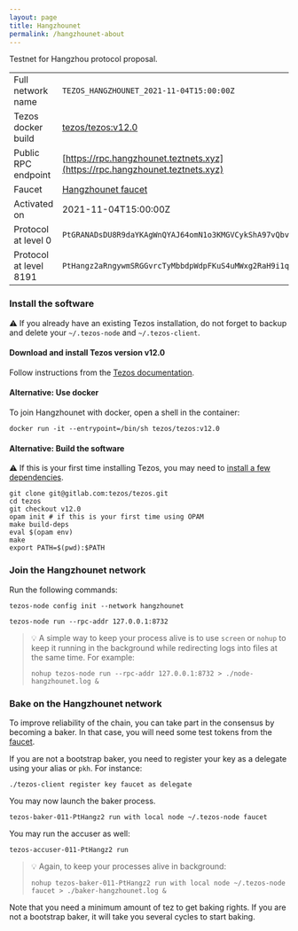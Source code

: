 ```yaml
---
layout: page
title: Hangzhounet
permalink: /hangzhounet-about
---
```


Testnet for Hangzhou protocol proposal.

| | |
|-------|---------------------|
| Full network name | `TEZOS_HANGZHOUNET_2021-11-04T15:00:00Z` |
| Tezos docker build | [tezos/tezos:v12.0](https://hub.docker.com/r/tezos/tezos/tags?page=1&ordering=last_updated&name=v12.0) |
| Public RPC endpoint | [https://rpc.hangzhounet.teztnets.xyz](https://rpc.hangzhounet.teztnets.xyz) |
| Faucet | [Hangzhounet faucet](https://teztnets.xyz/hangzhounet-faucet) |
| Activated on | 2021-11-04T15:00:00Z |
| Protocol at level 0 |  `PtGRANADsDU8R9daYKAgWnQYAJ64omN1o3KMGVCykShA97vQbvV` |
| Protocol at level 8191 |  `PtHangz2aRngywmSRGGvrcTyMbbdpWdpFKuS4uMWxg2RaH9i1qx` |




### Install the software

⚠️  If you already have an existing Tezos installation, do not forget to backup and delete your `~/.tezos-node` and `~/.tezos-client`.


#### Download and install Tezos version v12.0

Follow instructions from the [Tezos documentation](https://tezos.gitlab.io/introduction/howtoget.html#installing-binaries).


#### Alternative: Use docker

To join Hangzhounet with docker, open a shell in the container:

```
docker run -it --entrypoint=/bin/sh tezos/tezos:v12.0
```

#### Alternative: Build the software

⚠️  If this is your first time installing Tezos, you may need to [install a few dependencies](https://tezos.gitlab.io/introduction/howtoget.html#setting-up-the-development-environment-from-scratch).

```
git clone git@gitlab.com:tezos/tezos.git
cd tezos
git checkout v12.0
opam init # if this is your first time using OPAM
make build-deps
eval $(opam env)
make
export PATH=$(pwd):$PATH
```

### Join the Hangzhounet network

Run the following commands:

```
tezos-node config init --network hangzhounet

tezos-node run --rpc-addr 127.0.0.1:8732
```

> 💡 A simple way to keep your process alive is to use `screen` or `nohup` to keep it running in the background while redirecting logs into files at the same time. For example:
>
> ```bash=13
> nohup tezos-node run --rpc-addr 127.0.0.1:8732 > ./node-hangzhounet.log &
> ```


### Bake on the Hangzhounet network

To improve reliability of the chain, you can take part in the consensus by becoming a baker. In that case, you will need some test tokens from the [faucet](https://teztnets.xyz/hangzhounet-faucet).

If you are not a bootstrap baker, you need to register your key as a delegate using your alias or `pkh`. For instance:
```bash=2
./tezos-client register key faucet as delegate
```

You may now launch the baker process.
```bash=3
tezos-baker-011-PtHangz2 run with local node ~/.tezos-node faucet
```

You may run the accuser as well:
```bash=3
tezos-accuser-011-PtHangz2 run
```

> 💡 Again, to keep your processes alive in background:
>
> ```bash=4
> nohup tezos-baker-011-PtHangz2 run with local node ~/.tezos-node faucet > ./baker-hangzhounet.log &
> ```

Note that you need a minimum amount of tez to get baking rights. If you are not a bootstrap baker, it will take you several cycles to start baking.


